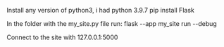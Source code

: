 Install any version of python3, i had python 3.9.7
pip install Flask

In the folder with the my_site.py file run:
flask --app my_site run --debug

Connect to the site with 127.0.0.1:5000
